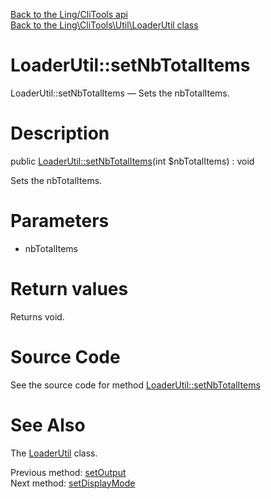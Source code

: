 [Back to the Ling/CliTools api](https://github.com/lingtalfi/CliTools/blob/master/doc/api/Ling/CliTools.md)<br>
[Back to the Ling\CliTools\Util\LoaderUtil class](https://github.com/lingtalfi/CliTools/blob/master/doc/api/Ling/CliTools/Util/LoaderUtil.md)


LoaderUtil::setNbTotalItems
================



LoaderUtil::setNbTotalItems — Sets the nbTotalItems.




Description
================


public [LoaderUtil::setNbTotalItems](https://github.com/lingtalfi/CliTools/blob/master/doc/api/Ling/CliTools/Util/LoaderUtil/setNbTotalItems.md)(int $nbTotalItems) : void




Sets the nbTotalItems.




Parameters
================


- nbTotalItems

    


Return values
================

Returns void.








Source Code
===========
See the source code for method [LoaderUtil::setNbTotalItems](https://github.com/lingtalfi/CliTools/blob/master/Util/LoaderUtil.php#L71-L74)


See Also
================

The [LoaderUtil](https://github.com/lingtalfi/CliTools/blob/master/doc/api/Ling/CliTools/Util/LoaderUtil.md) class.

Previous method: [setOutput](https://github.com/lingtalfi/CliTools/blob/master/doc/api/Ling/CliTools/Util/LoaderUtil/setOutput.md)<br>Next method: [setDisplayMode](https://github.com/lingtalfi/CliTools/blob/master/doc/api/Ling/CliTools/Util/LoaderUtil/setDisplayMode.md)<br>

